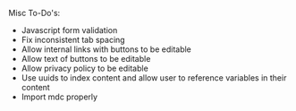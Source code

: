 Misc To-Do's:
- Javascript form validation
- Fix inconsistent tab spacing
- Allow internal links with buttons to be editable
- Allow text of buttons to be editable
- Allow privacy policy to be editable
- Use uuids to index content and allow user to reference variables in their content
- Import mdc properly
